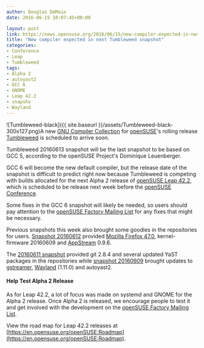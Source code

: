 ```yaml
---
author: Douglas DeMaio
date: 2016-06-15 10:07:45+00:00

layout: post
link: https://news.opensuse.org/2016/06/15/new-compiler-expected-in-next-tumbleweed-snapshot/
title: "New compiler expected in next Tumbleweed snapshot"
categories:
- Conference
- Leap
- Tumbleweed
tags:
- Alpha 2
- autoyast2
- GCC 6
- GNOME
- Leap 42.2
- snapsho
- Wayland
---
```

![Tumbleweed-black]({{ site.baseurl }}/assets/Tumbleweed-black-300x127.png)A new [GNU Compiler Collection](https://gcc.gnu.org/) for [openSUSE](https://www.opensuse.org/)'s rolling release [Tumbleweed](https://en.opensuse.org/Portal:Tumbleweed) is scheduled to arrive soon.

Tumbleweed 20160613 snapshot will be the last snapshot to be based on GCC 5, according to the openSUSE Project's Dominique Leuenberger.

GCC 6 will become the new default compiler, but the release date of the snapshot is difficult to predict right now because Tumbleweed is competing with builds allocated for the next Alpha 2 release of [openSUSE Leap 42.2](https://en.opensuse.org/Portal:42.2), which is scheduled to be release next week before the [openSUSE Conference](https://events.opensuse.org/conference/oSC16).

Some fixes in the GCC 6 snapshot will likely be needed, so users should pay attention to the [openSUSE Factory Mailing List](https://lists.opensuse.org/opensuse-factory/) for any fixes that might be necessary.

Previous snapshots this week also brought some goodies in the repositories for users. [Snapshot 20160612](https://lists.opensuse.org/opensuse-factory/2016-06/msg00205.html) provided [Mozilla Firefox 47.0](https://www.mozilla.org/en-US/firefox/47.0/releasenotes/), kernel-firmware 20160609 and [AppStream](https://www.freedesktop.org/wiki/Distributions/AppStream/) 0.9.6.

The [20160611 snapshot](https://lists.opensuse.org/opensuse-factory/2016-06/msg00186.html) provided git 2.8.4 and several updated YaST packages in the repositories while [snapshot 20160609](https://lists.opensuse.org/opensuse-factory/2016-06/msg00172.html) brought updates to [gstreamer](https://gstreamer.freedesktop.org/), [Wayland](https://wayland.freedesktop.org/) (1.11.0) and autoyast2.


#### Help Test Alpha 2 Release


As for Leap 42.2, a lot of focus was made on systemd and GNOME for the Alpha 2 release. Once Alpha 2 is released, we encourage people to test it and get involved with the development on the [openSUSE Factory Mailing List](https://lists.opensuse.org/opensuse-factory/).

View the road map for Leap 42.2 releases at [https://en.opensuse.org/openSUSE:Roadmap](https://en.opensuse.org/openSUSE:Roadmap).		
